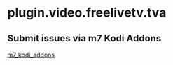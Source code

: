 # plugin.video.freelivetv.tva
## Submit issues via m7 Kodi Addons

[m7_kodi_addons](https://m7kodi.dev)
